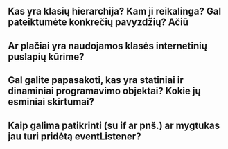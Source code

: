 ## Kas yra klasių hierarchija? Kam ji reikalinga? Gal pateiktumėte konkrečių pavyzdžių? Ačiū
## Ar plačiai yra naudojamos klasės internetinių puslapių kūrime?
## Gal galite papasakoti, kas yra statiniai ir dinaminiai programavimo objektai? Kokie jų esminiai skirtumai?
## Kaip galima patikrinti (su if ar pnš.) ar mygtukas jau turi pridėtą eventListener?
